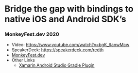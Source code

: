 Bridge the gap with bindings to native iOS and Android SDK’s
============================================================

### MonkeyFest.dev 2020

 - Video: https://www.youtube.com/watch?v=bgK_6anwMcw
 - SpeakerDeck: https://speakerdeck.com/redth
 - [MonkeyFest.dev](https://monkeyfest.dev)
 - Other Links
   - [Xamarin Android Studio Gradle Plugin](https://raw.githubusercontent.com/xamarin/XamarinComponents/master/Util/AndroidGradleDependencyInfo.gradle)


